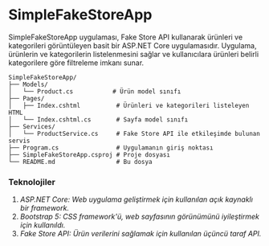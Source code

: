 # SimpleFakeStoreApp
SimpleFakeStoreApp uygulaması, Fake Store API kullanarak ürünleri ve kategorileri görüntüleyen basit bir ASP.NET Core uygulamasıdır. Uygulama, ürünlerin ve kategorilerin listelenmesini sağlar ve kullanıcılara ürünleri belirli kategorilere göre filtreleme imkanı sunar.
```
SimpleFakeStoreApp/
├── Models/
│   └── Product.cs           # Ürün model sınıfı
├── Pages/
│   ├── Index.cshtml          # Ürünleri ve kategorileri listeleyen HTML
│   └── Index.cshtml.cs       # Sayfa model sınıfı
├── Services/
│   └── ProductService.cs     # Fake Store API ile etkileşimde bulunan servis
├── Program.cs                # Uygulamanın giriş noktası
├── SimpleFakeStoreApp.csproj # Proje dosyası
└── README.md                 # Bu dosya
```
### Teknolojiler ###

1. *ASP.NET Core: Web uygulama geliştirmek için kullanılan açık kaynaklı bir framework.*
2. *Bootstrap 5: CSS framework'ü, web sayfasının görünümünü iyileştirmek için kullanıldı.*
3. *Fake Store API: Ürün verilerini sağlamak için kullanılan üçüncü taraf API.*
